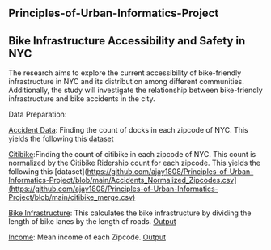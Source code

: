 ## Principles-of-Urban-Informatics-Project

## Bike Infrastructure Accessibility and Safety in NYC

The research aims to explore the current accessibility of bike-friendly infrastructure in NYC and its distribution among different communities. Additionally, the study will investigate the relationship between bike-friendly infrastructure and bike accidents in the city.

Data Preparation:

[Accident Data](https://github.com/ajay1808/Principles-of-Urban-Informatics-Project/blob/main/Accident%20Data%20Prep.ipynb): Finding the count of docks in each zipcode of NYC. This yields the following this [dataset](https://github.com/ajay1808/Principles-of-Urban-Informatics-Project/blob/main/Accidents_Normalized_Zipcodes.csv)

[Citibike](https://github.com/ajay1808/Principles-of-Urban-Informatics-Project/blob/main/Citibike_Infrastructure.ipynb):Finding the count of citibike in each zipcode of NYC. This count is normalized by the Citibike Ridership count for each zipcode. This yields the following this [dataset](https://github.com/ajay1808/Principles-of-Urban-Informatics-Project/blob/main/Accidents_Normalized_Zipcodes.csv](https://github.com/ajay1808/Principles-of-Urban-Informatics-Project/blob/main/citibike_merge.csv)

[Bike Infrastructure](https://github.com/ajay1808/Principles-of-Urban-Informatics-Project/blob/main/NYC%20Bike%20Infrastructure%20Density.ipynb): This calculates the bike infrastructure by dividing the length of bike lanes by the length of roads. [Output](https://github.com/ajay1808/Principles-of-Urban-Informatics-Project/blob/main/Bike%20Infrastructure%20Density.csv)

[Income](https://github.com/ajay1808/Principles-of-Urban-Informatics-Project/blob/main/Zipcode_NYC_prep.ipynb): Mean income of each Zipcode. [Output](https://github.com/ajay1808/Principles-of-Urban-Informatics-Project/blob/main/NYC_Income.csv)
